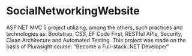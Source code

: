 # SocialNetworkingWebsite
ASP.NET MVC 5 project utilizing, among the others, such practices and technologies as: Bootstrap, CSS, EF Code First, RESTful APIs, Security, Clean Architecure and Automated Testing.
This project was made on the basis of Plurasight course: "Become a Full-stack .NET Developer"
